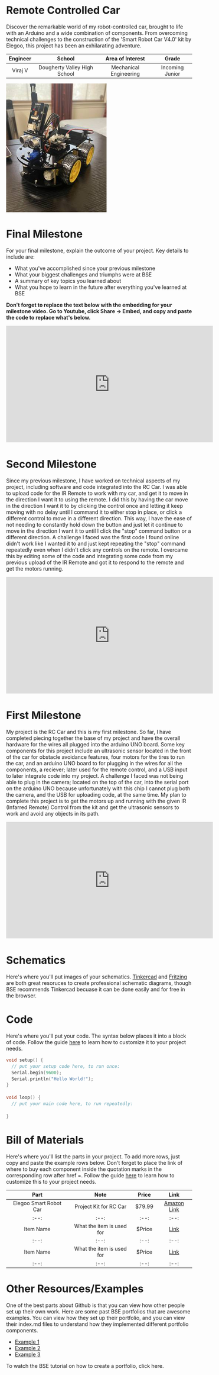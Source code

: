 # Remote Controlled Car
Discover the remarkable world of my robot-controlled car, brought to life with an Arduino and a wide combination of components. From overcoming technical challenges to the construction of the 'Smart Robot Car V4.0' kit by Elegoo, this project has been an exhilarating adventure. 

| **Engineer** | **School** | **Area of Interest** | **Grade** |
|:--:|:--:|:--:|:--:|
| Viraj V | Dougherty Valley High School | Mechanical Engineering | Incoming Junior

![Headstone Image](IMG_3642.thumbnail.jpg)
  
# Final Milestone
For your final milestone, explain the outcome of your project. Key details to include are:
- What you've accomplished since your previous milestone
- What your biggest challenges and triumphs were at BSE
- A summary of key topics you learned about
- What you hope to learn in the future after everything you've learned at BSE

**Don't forget to replace the text below with the embedding for your milestone video. Go to Youtube, click Share -> Embed, and copy and paste the code to replace what's below.**

<iframe width="560" height="315" src="https://www.youtube.com/embed/F7M7imOVGug" title="YouTube video player" frameborder="0" allow="accelerometer; autoplay; clipboard-write; encrypted-media; gyroscope; picture-in-picture; web-share" allowfullscreen></iframe>

# Second Milestone
Since my previous milestone, I have worked on technical aspects of my project, including software and code integrated into the RC Car. I was able to upload code for the IR Remote to work with my car, and get it to move in the direction I want it to using the remote. I did this by having the car move in the direction I want it to by clicking the control once and letting it keep moving with no delay until I command it to either stop in place, or click a different control to move in a different direction. This way, I have the ease of not needing to constantly hold down the button and just let it continue to move in the direction I want it to until I click the "stop" command button or a different direction. A challenge I faced was the first code I found online didn't work like I wanted it to and just kept repeating the "stop" command repeatedly even when I didn't click any controls on the remote. I overcame this by editing some of the code and integrating some code from my previous upload of the IR Remote and got it to respond to the remote and get the motors running.

<iframe width="560" height="315" src="https://www.youtube.com/embed/vc1ye0t6fUM" title="YouTube video player" frameborder="0" allow="accelerometer; autoplay; clipboard-write; encrypted-media; gyroscope; picture-in-picture; web-share" allowfullscreen></iframe>

# First Milestone
My project is the RC Car and this is my first milestone. So far, I have completed piecing together the base of my project and have the overall hardware for the wires all plugged into the arduino UNO board. Some key components for this project include an ultrasonic sensor located in the front of the car for obstacle avoidance features, four motors for the tires to run the car, and an arduino UNO board to for plugging in the wires for all the components, a reciever; later used for the remote control, and a USB input to later integrate code into my project. A challenge I faced was not being able to plug in the camera; located on the top of the car, into the serial port on the arduino UNO because unfortunately with this chip I cannot plug both the camera, and the USB for uploading code, at the same time. My plan to complete this project is to get the motors up and running with the given IR (Infarred Remote) Control from the kit and get the ultrasonic sensors to work and avoid any objects in its path.  

<iframe width="560" height="315" src="https://www.youtube.com/embed/lkt41rrJCsg" title="YouTube video player" frameborder="0" allow="accelerometer; autoplay; clipboard-write; encrypted-media; gyroscope; picture-in-picture; web-share" allowfullscreen></iframe>

# Schematics 
Here's where you'll put images of your schematics. [Tinkercad](https://www.tinkercad.com/blog/official-guide-to-tinkercad-circuits) and [Fritzing](https://fritzing.org/learning/) are both great resoruces to create professional schematic diagrams, though BSE recommends Tinkercad becuase it can be done easily and for free in the browser. 

# Code
Here's where you'll put your code. The syntax below places it into a block of code. Follow the guide [here]([url](https://www.markdownguide.org/extended-syntax/)) to learn how to customize it to your project needs. 

```c++
void setup() {
  // put your setup code here, to run once:
  Serial.begin(9600);
  Serial.println("Hello World!");
}

void loop() {
  // put your main code here, to run repeatedly:

}
```

# Bill of Materials
Here's where you'll list the parts in your project. To add more rows, just copy and paste the example rows below.
Don't forget to place the link of where to buy each component inside the quotation marks in the corresponding row after href =. Follow the guide [here]([url](https://www.markdownguide.org/extended-syntax/)) to learn how to customize this to your project needs. 

| **Part** | **Note** | **Price** | **Link** |
|:--:|:--:|:--:|:--:|
| Elegoo Smart Robot Car | Project Kit for RC Car | $79.99 | <a href="https://www.amazon.com/ELEGOO-Tracking-Ultrasonic-Intelligent-Educational/dp/B07KPZ8RSZ"> Amazon Link </a> |
|:--:|:--:|:--:|:--:|
| Item Name | What the item is used for | $Price | <a href="https://www.amazon.com/Arduino-A000066-ARDUINO-UNO-R3/dp/B008GRTSV6/"> Link </a> |
|:--:|:--:|:--:|:--:|
| Item Name | What the item is used for | $Price | <a href="https://www.amazon.com/Arduino-A000066-ARDUINO-UNO-R3/dp/B008GRTSV6/"> Link </a> |
|:--:|:--:|:--:|:--:|

# Other Resources/Examples
One of the best parts about Github is that you can view how other people set up their own work. Here are some past BSE portfolios that are awesome examples. You can view how they set up their portfolio, and you can view their index.md files to understand how they implemented different portfolio components.
- [Example 1](https://trashytuber.github.io/YimingJiaBlueStamp/)
- [Example 2](https://sviatil0.github.io/Sviatoslav_BSE/)
- [Example 3](https://arneshkumar.github.io/arneshbluestamp/)

To watch the BSE tutorial on how to create a portfolio, click here.
